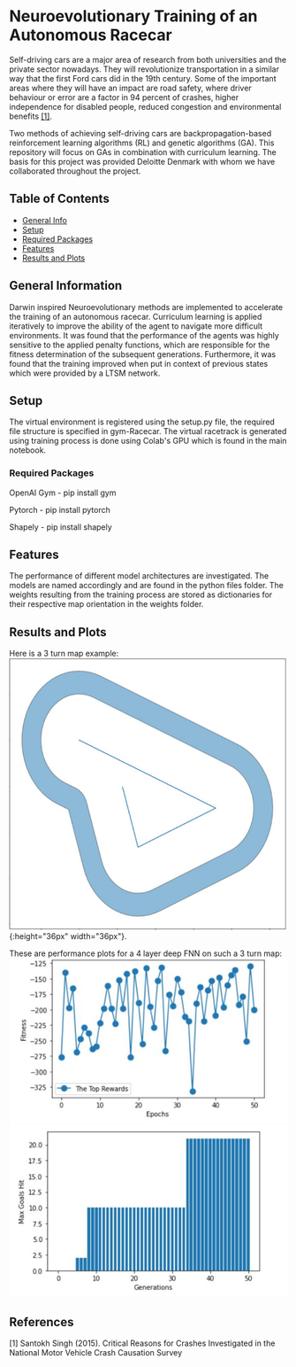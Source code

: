 # Neuroevolutionary Training of an Autonomous Racecar

Self-driving cars are a major area of research from both universities and the private sector nowadays. They will revolutionize transportation in a similar way that the first Ford cars did in the 19th century. Some of the important areas where they will have an impact are road safety, where driver behaviour or error are a factor in 94 percent of crashes, higher independence for disabled people, reduced congestion and environmental benefits [[1]](#1).

Two methods of achieving self-driving cars are backpropagation-based reinforcement learning algorithms (RL) and genetic algorithms (GA). This repository will focus on GAs in combination with curriculum learning. The basis for this project was provided Deloitte Denmark with whom we have collaborated throughout the project.



## Table of Contents
* [General Info](#general-information)
* [Setup](#setup)
* [Required Packages](#required-packages)
* [Features](#features)
* [Results and Plots](#results-and-plots)



## General Information

Darwin inspired Neuroevolutionary methods are implemented to accelerate the training of an autonomous racecar. Curriculum learning is applied iteratively to improve the ability of the agent to navigate more difficult environments. It was found that the performance of the agents was highly sensitive to the applied penalty functions, which are responsible for the fitness determination of the subsequent generations. Furthermore, it was found that the training improved when put in context of previous states which were provided by a LTSM network.  

## Setup
The virtual environment is registered using the setup.py file, the required file structure is specified in gym-Racecar. The virtual racetrack is generated using  training process is done using Colab's GPU which is found in the main notebook. 

### Required Packages

OpenAI Gym - pip install gym

Pytorch - pip install pytorch

Shapely - pip install shapely


## Features
The performance of different model architectures are investigated. The models are named accordingly and are found in the python files folder. The weights resulting from the training process are stored as dictionaries for their respective map orientation in the weights folder.


## Results and Plots
Here is a 3 turn map example:
![3 Turn Map Example](https://github.com/PNikoui/Racecar/blob/Fall_2020/Images/Maps/Map3.JPG){:height="36px" width="36px"}.

These are performance plots for a 4 layer deep FNN on such a 3 turn map: 
![Fitness Plot for 3 Turn Map with Vanilla Network](https://github.com/PNikoui/Racecar/blob/Fall_2020/Images/51%20Generations%20Vanilla/Fitness3.JPG)
![Goals Plot for 3 Turn Map with Vanilla Network](https://github.com/PNikoui/Racecar/blob/Fall_2020/Images/51%20Generations%20Vanilla/Goal3.JPG)



## References
<a id="1">[1]</a> 
Santokh Singh (2015). 
Critical Reasons for Crashes Investigated in the National Motor Vehicle Crash Causation Survey
